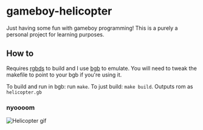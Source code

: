 # gameboy-helicopter

Just having some fun with gameboy programming! This is a purely a personal project for learning purposes.

## How to

Requires [rgbds](https://github.com/rednex/rgbds) to build and I use [bgb](http://bgb.bircd.org/) to emulate. You will need to tweak the makefile to point to your bgb if you're using it.

To build and run in bgb: run `make`. To just build: `make build`. Outputs rom as `helicopter.gb`

### nyoooom
![Helicopter gif](http://i.imgur.com/1u0bOND.gif)
